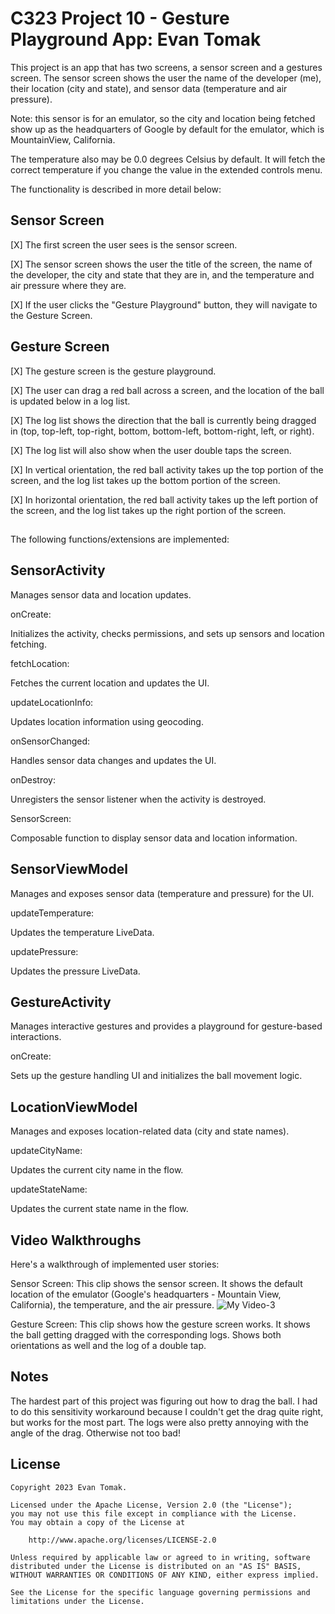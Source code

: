 # C323 Project 10 - Gesture Playground App: Evan Tomak

This project is an app that has two screens, a sensor screen and a gestures screen. The sensor screen shows the user the name of the developer (me), their location (city and state), and sensor data (temperature and air pressure). 

Note: this sensor is for an emulator, so the city and location being fetched show up as the headquarters of Google by default for the emulator, which is MountainView, California.

The temperature also may be 0.0 degrees Celsius by default. It will fetch the correct temperature if you change the value in the extended controls menu. 

The functionality is described in more detail below:

## Sensor Screen

[X] The first screen the user sees is the sensor screen.

[X] The sensor screen shows the user the title of the screen, the name of the developer, the city and state that they are in, and the temperature and air pressure where they are.

[X] If the user clicks the "Gesture Playground" button, they will navigate to the Gesture Screen.

## Gesture Screen

[X] The gesture screen is the gesture playground.

[X] The user can drag a red ball across a screen, and the location of the ball is updated below in a log list.

[X] The log list shows the direction that the ball is currently being dragged in (top, top-left, top-right, bottom, bottom-left, bottom-right, left, or right).

[X] The log list will also show when the user double taps the screen.

[X] In vertical orientation, the red ball activity takes up the top portion of the screen, and the log list takes up the bottom portion of the screen.

[X] In horizontal orientation, the red ball activity takes up the left portion of the screen, and the log list takes up the right portion of the screen.

## 

The following functions/extensions are implemented:

## SensorActivity

Manages sensor data and location updates.

onCreate:

Initializes the activity, checks permissions, and sets up sensors and location fetching.

fetchLocation:

Fetches the current location and updates the UI.

updateLocationInfo: 

Updates location information using geocoding.

onSensorChanged: 

Handles sensor data changes and updates the UI.

onDestroy: 

Unregisters the sensor listener when the activity is destroyed.

SensorScreen: 

Composable function to display sensor data and location information.

## SensorViewModel

Manages and exposes sensor data (temperature and pressure) for the UI.

updateTemperature: 

Updates the temperature LiveData.

updatePressure: 

Updates the pressure LiveData.

## GestureActivity

Manages interactive gestures and provides a playground for gesture-based interactions.

onCreate:

Sets up the gesture handling UI and initializes the ball movement logic.

## LocationViewModel

Manages and exposes location-related data (city and state names).

updateCityName: 

Updates the current city name in the flow.

updateStateName: 

Updates the current state name in the flow.

## Video Walkthroughs

Here's a walkthrough of implemented user stories:

Sensor Screen: This clip shows the sensor screen. It shows the default location of the emulator (Google's headquarters - Mountain View, California), the temperature, and the air pressure. 
![My Video-3](https://github.com/evan2mak/Playground/assets/128643914/f8716867-8f7a-4a87-9b97-056313a17846)

Gesture Screen: This clip shows how the gesture screen works. It shows the ball getting dragged with the corresponding logs. Shows both orientations as well and the log of a double tap.


## Notes

The hardest part of this project was figuring out how to drag the ball. I had to do this sensitivity workaround because I couldn't get the drag quite right, but works for the most part. The logs were also pretty annoying with the angle of the drag. Otherwise not too bad!

## License

    Copyright 2023 Evan Tomak.

    Licensed under the Apache License, Version 2.0 (the "License");
    you may not use this file except in compliance with the License.
    You may obtain a copy of the License at

        http://www.apache.org/licenses/LICENSE-2.0

    Unless required by applicable law or agreed to in writing, software
    distributed under the License is distributed on an "AS IS" BASIS, WITHOUT WARRANTIES OR CONDITIONS OF ANY KIND, either express implied.

    See the License for the specific language governing permissions and
    limitations under the License.

